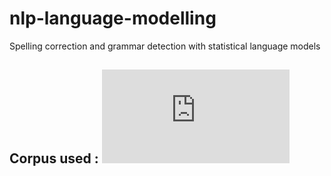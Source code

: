 # nlp-language-modelling
Spelling correction and grammar detection with statistical language models

## Corpus used : ![Gutenberg](https://web.eecs.umich.edu/~lahiri/gutenberg_dataset.html)
